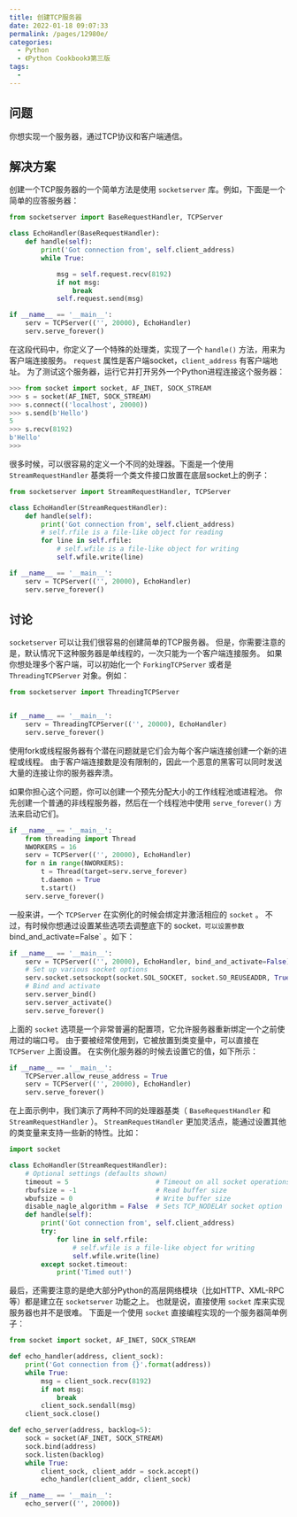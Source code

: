 ```yaml
---
title: 创建TCP服务器
date: 2022-01-18 09:07:33
permalink: /pages/12980e/
categories:
  - Python
  - 《Python Cookbook》第三版
tags:
  - 
---
```


## 问题

你想实现一个服务器，通过TCP协议和客户端通信。

## 解决方案

创建一个TCP服务器的一个简单方法是使用 `socketserver` 库。例如，下面是一个简单的应答服务器：

```python
from socketserver import BaseRequestHandler, TCPServer

class EchoHandler(BaseRequestHandler):
    def handle(self):
        print('Got connection from', self.client_address)
        while True:

            msg = self.request.recv(8192)
            if not msg:
                break
            self.request.send(msg)

if __name__ == '__main__':
    serv = TCPServer(('', 20000), EchoHandler)
    serv.serve_forever()
```

在这段代码中，你定义了一个特殊的处理类，实现了一个 `handle()` 方法，用来为客户端连接服务。 `request` 属性是客户端socket，`client_address` 有客户端地址。 为了测试这个服务器，运行它并打开另外一个Python进程连接这个服务器：

```python
>>> from socket import socket, AF_INET, SOCK_STREAM
>>> s = socket(AF_INET, SOCK_STREAM)
>>> s.connect(('localhost', 20000))
>>> s.send(b'Hello')
5
>>> s.recv(8192)
b'Hello'
>>>
```

很多时候，可以很容易的定义一个不同的处理器。下面是一个使用 `StreamRequestHandler` 基类将一个类文件接口放置在底层socket上的例子：

```python
from socketserver import StreamRequestHandler, TCPServer

class EchoHandler(StreamRequestHandler):
    def handle(self):
        print('Got connection from', self.client_address)
        # self.rfile is a file-like object for reading
        for line in self.rfile:
            # self.wfile is a file-like object for writing
            self.wfile.write(line)

if __name__ == '__main__':
    serv = TCPServer(('', 20000), EchoHandler)
    serv.serve_forever()
```

## 讨论

`socketserver` 可以让我们很容易的创建简单的TCP服务器。 但是，你需要注意的是，默认情况下这种服务器是单线程的，一次只能为一个客户端连接服务。 如果你想处理多个客户端，可以初始化一个 `ForkingTCPServer` 或者是 `ThreadingTCPServer` 对象。例如：

```python
from socketserver import ThreadingTCPServer


if __name__ == '__main__':
    serv = ThreadingTCPServer(('', 20000), EchoHandler)
    serv.serve_forever()
```

使用fork或线程服务器有个潜在问题就是它们会为每个客户端连接创建一个新的进程或线程。 由于客户端连接数是没有限制的，因此一个恶意的黑客可以同时发送大量的连接让你的服务器奔溃。

如果你担心这个问题，你可以创建一个预先分配大小的工作线程池或进程池。 你先创建一个普通的非线程服务器，然后在一个线程池中使用 `serve_forever()` 方法来启动它们。

```python
if __name__ == '__main__':
    from threading import Thread
    NWORKERS = 16
    serv = TCPServer(('', 20000), EchoHandler)
    for n in range(NWORKERS):
        t = Thread(target=serv.serve_forever)
        t.daemon = True
        t.start()
    serv.serve_forever()
```

一般来讲，一个 `TCPServer` 在实例化的时候会绑定并激活相应的 `socket` 。 不过，有时候你想通过设置某些选项去调整底下的 socket` ，可以设置参数 `bind_and_activate=False` 。如下：

```python
if __name__ == '__main__':
    serv = TCPServer(('', 20000), EchoHandler, bind_and_activate=False)
    # Set up various socket options
    serv.socket.setsockopt(socket.SOL_SOCKET, socket.SO_REUSEADDR, True)
    # Bind and activate
    serv.server_bind()
    serv.server_activate()
    serv.serve_forever()
```

上面的 `socket` 选项是一个非常普遍的配置项，它允许服务器重新绑定一个之前使用过的端口号。 由于要被经常使用到，它被放置到类变量中，可以直接在 `TCPServer` 上面设置。 在实例化服务器的时候去设置它的值，如下所示：

```python
if __name__ == '__main__':
    TCPServer.allow_reuse_address = True
    serv = TCPServer(('', 20000), EchoHandler)
    serv.serve_forever()
```

在上面示例中，我们演示了两种不同的处理器基类（ `BaseRequestHandler` 和 `StreamRequestHandler` ）。 `StreamRequestHandler` 更加灵活点，能通过设置其他的类变量来支持一些新的特性。比如：

```python
import socket

class EchoHandler(StreamRequestHandler):
    # Optional settings (defaults shown)
    timeout = 5                      # Timeout on all socket operations
    rbufsize = -1                    # Read buffer size
    wbufsize = 0                     # Write buffer size
    disable_nagle_algorithm = False  # Sets TCP_NODELAY socket option
    def handle(self):
        print('Got connection from', self.client_address)
        try:
            for line in self.rfile:
                # self.wfile is a file-like object for writing
                self.wfile.write(line)
        except socket.timeout:
            print('Timed out!')
```

最后，还需要注意的是绝大部分Python的高层网络模块（比如HTTP、XML-RPC等）都是建立在 `socketserver` 功能之上。 也就是说，直接使用 `socket` 库来实现服务器也并不是很难。 下面是一个使用 `socket` 直接编程实现的一个服务器简单例子：

```python
from socket import socket, AF_INET, SOCK_STREAM

def echo_handler(address, client_sock):
    print('Got connection from {}'.format(address))
    while True:
        msg = client_sock.recv(8192)
        if not msg:
            break
        client_sock.sendall(msg)
    client_sock.close()

def echo_server(address, backlog=5):
    sock = socket(AF_INET, SOCK_STREAM)
    sock.bind(address)
    sock.listen(backlog)
    while True:
        client_sock, client_addr = sock.accept()
        echo_handler(client_addr, client_sock)

if __name__ == '__main__':
    echo_server(('', 20000))
```